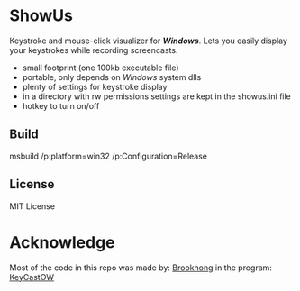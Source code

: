 # ShowUs

Keystroke and mouse-click visualizer for <b><i>Windows</i></b>. Lets you easily display your keystrokes while recording screencasts.

* small footprint (one 100kb executable file)
* portable, only depends on <i>Windows</i> system dlls
* plenty of settings for keystroke display
* in a directory with rw permissions settings are kept in the showus.ini file
* hotkey to turn on/off


## Build

  msbuild /p:platform=win32 /p:Configuration=Release

## License

MIT License

# Acknowledge
Most of the code in this repo was made by: [Brookhong](https://github.com/brookhong) in the program: [KeyCastOW](https://github.com/brookhong/KeyCastOW)
